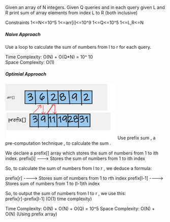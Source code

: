  Given an array of N integers. Given Q queries and in each query given L and R print sum of array elements from index L to R (both inclusive)

Constraints
1<=N<=10^5
1<=arr[i]<=10^9
1<=Q<=10^5
1<=L,R<=N

##### Naive Approach
Use a loop to calculate the sum of numbers from l to r for each query.

Time Complexity: O(N) + O(Q*N) = 10^ 10   
Space Complexity: O(1)

##### Optimial Approach
<img src="img.png" width="350" />
Use prefix sum , a pre-computation technique , to calculate the sum .

We declare a prefix[] array which stores the sum of numbers from 1 to ith index.
prefix[i] --->  Stores the sum of numbers from 1 to ith index

So, to calculate the sum of numbers from l to r , we deduce a formula:

prefix[r] ----> Stores sum of numbers from 1 to rth index
prefix[l-1] ----> Stores sum of numbers from 1 to (l-1)th index

So, to output the sum of numbers from l to r , we use this:   
prefix[r]-prefix[l-1]        (O(1) time complexity)

Time Complexity:  O(N) + O(N) + O(Q) =  10^5 
 Space Complexity: O(N)  + O(N) (Using prefix array)

